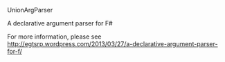 UnionArgParser

A declarative argument parser for F#

For more information, please see http://egtsrp.wordpress.com/2013/03/27/a-declarative-argument-parser-for-f/
